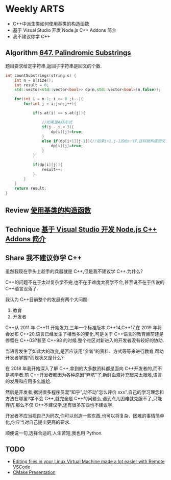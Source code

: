 # Weekly ARTS

- C++中派生类如何使用基类的构造函数
- 基于 Visual Studio 开发 Node.js C++ Addons 简介
- 我不建议你学 C++

## Algorithm [647. Palindromic Substrings](https://leetcode.com/problems/palindromic-substrings/)

题目要求给定字符串,返回子字符串是回文的个数.

```C++
int countSubstrings(string s) {
    int n = s.size();
    int result = 0;
    std::vector<std::vector<bool>> dp(n,std::vector<bool>(n,false));

    for(int i = n-1; i >= 0 ;i--){
        for(int j = i;j<n;j++){

            if(s.at(i) == s.at(j)){

                //如果是AXA形式
                if(j - i < 3){
                    dp[i][j]=true;
                }
                else if(dp[i+1][j-1]){//如果i+1,j-1的dp一样,这样就构成回文
                    dp[i][j]=true;
                }
            }

            if(dp[i][j]){
                result++;
            }
        }
    }
    return result;
}
```

## Review [使用基类的构造函数](using_base_constructor.md)

## Technique [基于 Visual Studio 开发 Node.js C++ Addons 简介](VSNodeAddonDevIntro.md)

## Share 我不建议你学 C++

虽然我现在手头上趁手的兵器就是 C++,但是我不建议学 C++.为什么?

C++的问题不在于太过复杂学不完,也不在于难度太高学不会,甚至说不在于传说的 C++语言没落了.

我认为 C++目前整个的发展有两个大问题:

1. 教育
2. 开发者

C++从 2011 年 C++11 开始发力,三年一个标准版本,C++14,C++17,在 2019 年将会发布 C++20.语言已经发生了相当多的变化,可是关于 C++语言的教育目前还是停留在 C++03?甚至 C++98 的时候.整个社区对新进入的开发者没有较好的协助.

当语言发生了如此大的改变,是否应该用“全新”的资料、方式等等来进行教育,帮助开发者掌握?而现状又是什么?

在 2018 年我开始深入了解 C++,拿到的大多数资料都是面向 C++开发者的,而不是初学者.前 C++开发者都因为各种原因“弃坑”了,新鲜血液补充起来太艰难,语言的发展和应用多么尴尬.

然后是开发者,据说很多程序员混"知乎",动不动"怎么评价 xxx".自己的学习理念和方法在哪里?学不会 C++,就完全是 C++的问题么,遇到点儿困难就克服不了,只能弃坑.那么不仅 C++不建议学,还有很多东西也不建议学.

开发者不应当视自己为码农,你可以创造一些东西,也可以将复杂、困难的事情简单化,你应当对自己提出更高的要求.

顺便说一句,选择合适的,人生苦短,我也用 Python.

## TODO

- [Editing files in your Linux Virtual Machine made a lot easier with Remote VSCode](https://medium.com/@prtdomingo/editing-files-in-your-linux-virtual-machine-made-a-lot-easier-with-remote-vscode-6bb98d0639a4)
- [CMake Presentation](http://purplekarrot.net/blog/cmake-introduction-and-best-practices.html)
